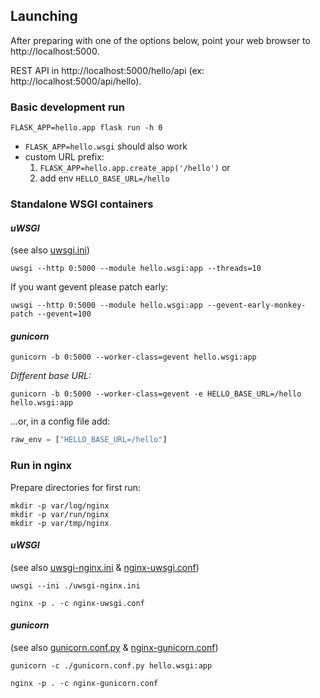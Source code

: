 ## Launching

After preparing with one of the options below, point your web browser to
http://localhost:5000.

REST API in http://localhost:5000/hello/api (ex: http://localhost:5000/api/hello).

### Basic development run

```
FLASK_APP=hello.app flask run -h 0
```

* `FLASK_APP=hello.wsgi` should also work
* custom URL prefix:
  1. `FLASK_APP=hello.app.create_app('/hello')` or
  2. add env `HELLO_BASE_URL=/hello`

### Standalone WSGI containers

#### *uWSGI*

(see also [uwsgi.ini](uwsgi.ini))

```
uwsgi --http 0:5000 --module hello.wsgi:app --threads=10
```

If you want gevent please patch early:

```
uwsgi --http 0:5000 --module hello.wsgi:app --gevent-early-monkey-patch --gevent=100
```

#### *gunicorn*

```
gunicorn -b 0:5000 --worker-class=gevent hello.wsgi:app
```

*Different base URL:*

```
gunicorn -b 0:5000 --worker-class=gevent -e HELLO_BASE_URL=/hello hello.wsgi:app
```

...or, in a config file add:

```python
raw_env = ["HELLO_BASE_URL=/hello"]
```

### Run in nginx

Prepare directories for first run:

```
mkdir -p var/log/nginx
mkdir -p var/run/nginx
mkdir -p var/tmp/nginx
```

#### *uWSGI*

(see also [uwsgi-nginx.ini](uwsgi-nginx.ini) & [nginx-uwsgi.conf](nginx-uwsgi.conf))

```
uwsgi --ini ./uwsgi-nginx.ini
```

```
nginx -p . -c nginx-uwsgi.conf
```

#### *gunicorn*

(see also [gunicorn.conf.py](gunicorn.conf.py) & [nginx-gunicorn.conf](nginx-gunicorn.conf))

```
gunicorn -c ./gunicorn.conf.py hello.wsgi:app
```

```
nginx -p . -c nginx-gunicorn.conf
```
